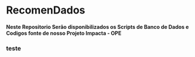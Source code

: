 # RecomenDados

#### Neste Repositorio Serão disponibilizados os Scripts de Banco de Dados e Codigos fonte de nosso Projeto Impacta - OPE


### teste
